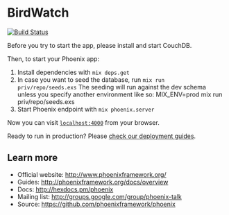 # BirdWatch

[![Build Status](https://travis-ci.org/mkrogemann/bird_watch.svg)](https://travis-ci.org/mkrogemann/bird_watch)

Before you try to start the app, please install and start CouchDB.

Then, to start your Phoenix app:

  1. Install dependencies with `mix deps.get`
  2. In case you want to seed the database, run `mix run priv/repo/seeds.exs`
     The seeding will run against the dev schema unless you specify another environment like so:
     MIX_ENV=prod mix run priv/repo/seeds.exs
  3. Start Phoenix endpoint with `mix phoenix.server`

Now you can visit [`localhost:4000`](http://localhost:4000) from your browser.

Ready to run in production? Please [check our deployment guides](http://www.phoenixframework.org/docs/deployment).

## Learn more

  * Official website: http://www.phoenixframework.org/
  * Guides: http://phoenixframework.org/docs/overview
  * Docs: http://hexdocs.pm/phoenix
  * Mailing list: http://groups.google.com/group/phoenix-talk
  * Source: https://github.com/phoenixframework/phoenix

